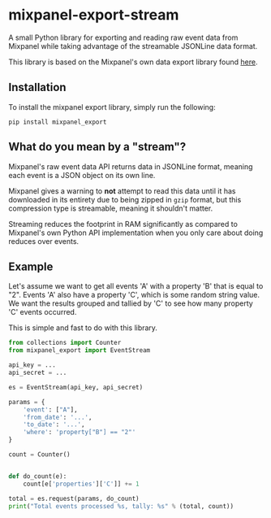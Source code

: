 # mixpanel-export-stream
A small Python library for exporting and reading raw event data from Mixpanel while taking advantage of the streamable JSONLine data format.

This library is based on the Mixpanel's own data export library found [here](https://mixpanel.com/docs/api-documentation/data-export-api#libs-python).

## Installation
To install the mixpanel export library, simply run the following:

`pip install mixpanel_export`

## What do you mean by a "stream"?

Mixpanel's raw event data API returns data in JSONLine format, meaning each event is a JSON object on its own line.

Mixpanel gives a warning to **not** attempt to read this data until it has downloaded in its entirety due to being zipped in `gzip` format, but this compression type is streamable, meaning it shouldn't matter.

Streaming reduces the footprint in RAM significantly as compared to Mixpanel's own Python API implementation when you only care about doing reduces over events.

## Example

Let's assume we want to get all events 'A' with a property 'B' that is equal to "2". Events 'A' also have a property 'C', which is some random string value. We want the results grouped and tallied by 'C' to see how many property 'C' events occurred.

This is simple and fast to do with this library.

```python
from collections import Counter
from mixpanel_export import EventStream

api_key = ...
api_secret = ...

es = EventStream(api_key, api_secret)

params = {
	'event': ["A"],
    'from_date': '...',
    'to_date': '...',
    'where': 'property["B"] == "2"'
}

count = Counter()


def do_count(e):
	count[e['properties']['C']] += 1

total = es.request(params, do_count)
print("Total events processed %s, tally: %s" % (total, count))
```